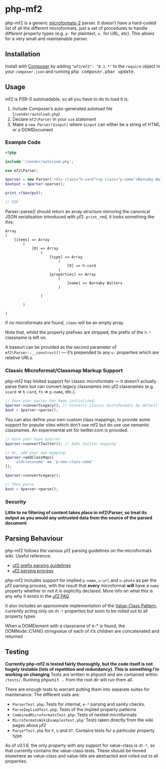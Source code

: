 php-mf2
=======

php-mf2 is a generic [microformats-2](http://microformats.org/wiki/microformats-2) parser. It doesn’t have a hard-coded list of all the different microformats, just a set of procedures to handle different property types (e.g. `p-` for plaintext, `u-` for URL, etc). This allows for a very small and maintainable parser.

## Installation

Install with [Composer](http://getcomposer.org) by adding `"mf2/mf2": "0.1.*"` to the `require` object in your `composer.json` and running <kbd>php composer.phar update</kbd>.

## Usage

mf2 is PSR-0 autoloadable, so all you have to do to load it is:

1. Include Composer’s auto-generated autoload file (`/vendor/autoload.php`)
1. Declare `mf2\Parser` in your `use` statement
1. Make a `new Parser($input)` where `$input` can either be a string of HTML or a DOMDocument

### Example Code

```php
<?php

include '/vendor/autoload.php';

use mf2\Parser;

$parser = new Parser('<div class="h-card"><p class="p-name">Barnaby Walters</p></div>');
$output = $parser->parse();

print_r($output);

// EOF
```

Parser::parse() should return an array structure mirroring the canonical JSON serialisation introduced with µf2. `print_r`ed, it looks something like this:

```
Array
(
    [items] => Array
        (
            [0] => Array
                (
                    [type] => Array
                        (
                            [0] => h-card
                        )
                    [properties] => Array
                    	(
                    		[name] => Barnaby Walters
                    	)

                )

        )

)
```

If no microformats are found, `items` will be an empty array.

Note that, whilst the property prefixes are stripped, the prefix of the `h-*` classname is left on.

A baseurl can be provided as the second parameter of `mf2\Parser::__construct()` — it’s prepended to any `u-` properties which are relative URLs.

### Classic Microformat/Classmap Markup Support

php-mf2 has limited support for classic microformats — it doesn’t actually parse
them but can convert legacy classnames into µf2 classnames (e.g. `vcard` =>
`h-card`, `fn` => `p-name`, etc.).

```php
// Once your parser has been initialised:
$parser->convertLegacy(); // Converts classic microformats by default
$out = $parser->parse();
```

You can also define your own custom class mappings, to provide some support for
popular sites which don’t use mf2 but do use use semantic classnames. An experimental
set for twitter.com is provided.

```php
// Once your have $parser
$parser->convertTwitter(); // Adds twitter mapping

// Or, add your own mapping:
$parser->addClassMap([
    'oldclassname' => 'p-new-class-name'
]);

$parser->convertLegacy();

// Then parse
$out = $parser->parse();
```

### Security

**Little to no filtering of content takes place in mf2\Parser, so treat its output as you would any untrusted data from the source of the parsed document**

## Parsing Behaviour

php-mf2 follows the various µf2 parsing guidelines on the microformats wiki. Useful reference:

* [µf2 prefix parsing guidelines](http://microformats.org/wiki/microformats-2-prefixes)
* [µf2 parsing process](http://microformats.org/wiki/microformats2-parsing)

php-mf2 includes support for implied `p-name`, `u-url` and `u-photo` as per the µf2 parsing process, with the result that **every** microformat **will** have a `name` property whether or not it is explicitly declared. More info on what this is any why it exists in the [µf2 FAQ](http://microformats.org/wiki/microformats-2-faq).

It also includes an approximate implementation of the [Value-Class Pattern](http://microformats.org/wiki/value-class-pattern), currently acting only on `dt-*` properties but soon to be rolled out to all property types

When a DOMElement with a classname of e-\* is found, the DOMNode::C14N() stringvalue of each of it’s children are concatenated and returned

## Testing

**Currently php-mf2 is tested fairly thoroughly, but the code itself is not hugely testable (lots of repetition and redundancy). This is something I’m working on changing**
Tests are written in phpunit and are contained within `/tests/`. Running <kbd>phpunit .</kbd> from the root dir will run them all.

There are enough tests to warrant putting them into separate suites for maintenance. The different suits are:

* `ParserTest.php`: Tests for internal, `e-*` parsing and sanity checks.
* `ParseImpliedTest.php`: Tests of the implied property patterns
* `CombinedMicroformatsTest.php`: Tests of nested microformats
* `MicroformatsWikiExamplesTest.php`: Tests taken directly from the wiki pages about µf2
* `Parse*Test.php` for `P`, `U` and `DT`. Contains tests for a particular property type.

As of v0.1.6, the only property with any support for value-class is `dt-*`, so that currently contains the value-class tests. These should be moved elsewhere as value-class and value-title are abstracted and rolled out to all properties.
